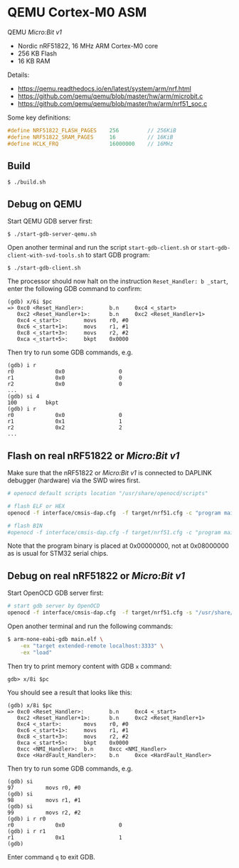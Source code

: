 # QEMU Cortex-M0 ASM

QEMU _Micro:Bit v1_

- Nordic nRF51822, 16 MHz ARM Cortex-M0 core
- 256 KB Flash
- 16 KB RAM

Details:

- https://qemu.readthedocs.io/en/latest/system/arm/nrf.html
- https://github.com/qemu/qemu/blob/master/hw/arm/microbit.c
- https://github.com/qemu/qemu/blob/master/hw/arm/nrf51_soc.c

Some key definitions:

```c
#define NRF51822_FLASH_PAGES    256         // 256KiB
#define NRF51822_SRAM_PAGES     16          // 16KiB
#define HCLK_FRQ                16000000    // 16MHz
```

## Build

`$ ./build.sh`

## Debug on QEMU

Start QEMU GDB server first:

`$ ./start-gdb-server-qemu.sh`

Open another terminal and run the script `start-gdb-client.sh` or `start-gdb-client-with-svd-tools.sh` to start GDB program:

`$ ./start-gdb-client.sh`

The processor should now halt on the instruction `Reset_Handler: b _start`, enter the following GDB command to confirm:

```gdb
(gdb) x/6i $pc
=> 0xc0 <Reset_Handler>:        b.n     0xc4 <_start>
   0xc2 <Reset_Handler+1>:      b.n     0xc2 <Reset_Handler+1>
   0xc4 <_start>:       movs    r0, #0
   0xc6 <_start+1>:     movs    r1, #1
   0xc8 <_start+3>:     movs    r2, #2
   0xca <_start+5>:     bkpt    0x0000
```

Then try to run some GDB commands, e.g.

```gdb
(gdb) i r
r0             0x0                 0
r1             0x0                 0
r2             0x0                 0
...
(gdb) si 4
100         bkpt
(gdb) i r
r0             0x0                 0
r1             0x1                 1
r2             0x2                 2
...
```

## Flash on real nRF51822 or _Micro:Bit v1_

Make sure that the nRF51822 or _Micro:Bit v1_ is connected to DAPLINK debugger (hardware) via the SWD wires first.

```bash
# openocd default scripts location "/usr/share/openocd/scripts"

# flash ELF or HEX
openocd -f interface/cmsis-dap.cfg  -f target/nrf51.cfg -c "program main.elf verify reset exit"

# flash BIN
#openocd -f interface/cmsis-dap.cfg -f target/nrf51.cfg -c "program main.bin verify reset exit 0x00000000"
```

Note that the program binary is placed at 0x00000000, not at 0x08000000 as is usual for STM32 serial chips.

## Debug on real nRF51822 or _Micro:Bit v1_

Start OpenOCD GDB server first:

```bash
# start gdb server by OpenOCD
openocd -f interface/cmsis-dap.cfg  -f target/nrf51.cfg -s "/usr/share/openocd/scripts"
```

Open another terminal and run the following commands:

```bash
$ arm-none-eabi-gdb main.elf \
    -ex "target extended-remote localhost:3333" \
    -ex "load"
```

Then try to print memory content with GDB `x` command:

```gdb
gdb> x/8i $pc
```

You should see a result that looks like this:

```text
(gdb) x/8i $pc
=> 0xc0 <Reset_Handler>:        b.n     0xc4 <_start>
   0xc2 <Reset_Handler+1>:      b.n     0xc2 <Reset_Handler+1>
   0xc4 <_start>:       movs    r0, #0
   0xc6 <_start+1>:     movs    r1, #1
   0xc8 <_start+3>:     movs    r2, #2
   0xca <_start+5>:     bkpt    0x0000
   0xcc <NMI_Handler>:  b.n     0xcc <NMI_Handler>
   0xce <HardFault_Handler>:    b.n     0xce <HardFault_Handler>
```

Then try to run some GDB commands, e.g.

```gdb
(gdb) si
97          movs r0, #0
(gdb) si
98          movs r1, #1
(gdb) si
99          movs r2, #2
(gdb) i r r0
r0             0x0                 0
(gdb) i r r1
r1             0x1                 1
(gdb)
```

Enter command `q` to exit GDB.
